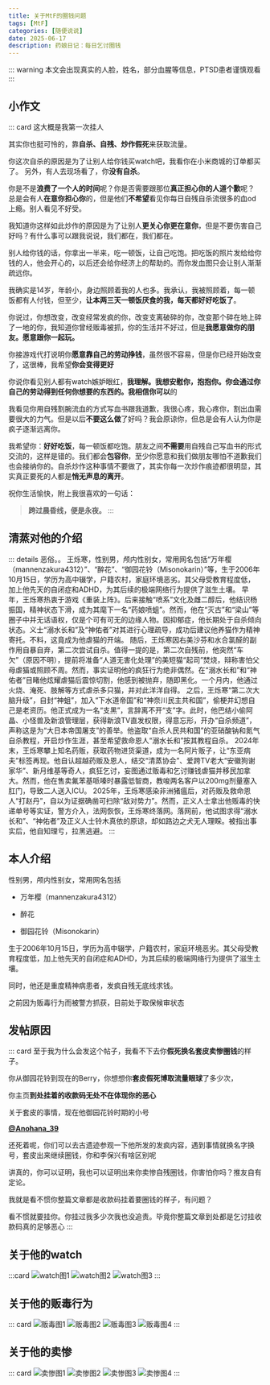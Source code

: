 ```yaml
---
title: 关于MtF的圈钱问题
tags: [MtF]
categories: [随便说说]
date: 2025-06-17
description: 药娘日记：每日乞讨圈钱
---
```

::: warning
本文会出现真实的人脸，姓名，部分血腥等信息，PTSD患者谨慎观看
:::
## 小作文
::: card
这大概是我第一次挂人

其实你也挺可怜的，靠**自杀、自残、炒作假死**来获取流量。

你这次自杀的原因是为了让别人给你钱买watch吧，我看你在小米商城的订单都买了。
另外，有人去现场看了，你**没有自杀**。

你是不是**浪费了一个人的时间**呢？你是否需要跟那位**真正担心你的人道个歉**呢？
总是会有人**在意你担心你**的，但是他们**不希望**看见你每日自残自杀流很多的血od上瘾。别人看见不好受。

我知道你这样如此炒作的原因是为了让别人**更关心你更在意你**，但是不要伤害自己好吗？有什么事可以跟我说说，我们都在，我们都在。

别人给你钱的话，你拿出一半来，吃一顿饭，让自己吃饱。把吃饭的照片发给给你钱的人，他会开心的，以后还会给你经济上的帮助的。而你发血图只会让别人渐渐疏远你。

我确实是14岁，年龄小，身边照顾着我的人也多。我承认，我被照顾着，每一顿饭都有人付钱，但至少，**让本两三天一顿饭厌食的我，每天都好好吃饭了**。

你说过，你想改变，改变经常发疯的你，改变支离破碎的你，改变那个碎在地上碎了一地的你，我知道你曾经贩毒被抓，你的生活并不好过，但是**我愿意做你的朋友。愿意跟你一起玩。**

你接游戏代打说明你**愿意靠自己的劳动挣钱**，虽然很不容易，但是你已经开始改变了，这很棒，我希望**你会变得更好**

你说你看见别人都有watch嫉妒眼红，**我理解。我想安慰你，抱抱你。**你会通过你自己的劳动得到任何你想要的东西的。我**相信你可以**的

我看见你用自残割腕流血的方式写血书跟我道歉，我很心疼，我心疼你，割出血需要很大的力气。但是以后**不要这么做**了好吗？我会原谅你，但总是会有人认为你是疯子逐渐远离你。

我希望你：**好好吃饭**，每一顿饭都吃饱。朋友之间**不需要**用自残自己写血书的形式交流的，这样是错的。我们都会**包容你**，至少你愿意和我们做朋友哪怕不道歉我们也会接纳你的。自杀炒作这种事情不要做了，其实你每一次炒作痕迹都很明显，其实真正要死的人都是**悄无声息的离开**。

祝你生活愉快，附上我很喜欢的一句话：
>**跨过晨昏线，便是永夜。**
:::

## 清蒸对他的介绍
::: details 恶俗。。
王烁寒，性别男，颅内性别女，常用网名包括“万年樱（mannenzakura4312）”、“醉花”、“御园花铃（Misonokarin）”等，生于2006年10月15日，学历为高中辍学，户籍农村，家庭环境恶劣。其父母受教育程度低，加上他先天的自闭症和ADHD，为其后续的极端网络行为提供了滋生土壤。
早年，王烁寒热衷于游戏《重装上阵》。后来接触“喷系”文化及雌二醇后，他结识杨振国，精神状态下滑，成为其麾下一名“药娘喷蛆”。然而，他在“灭古”和“梁山”等圈子中并无话语权，仅是个可有可无的边缘人物。因抑郁症，他长期处于自杀倾向状态。义士“溺水长和”及“神佑者”对其进行心理疏导，成功后建议他养猫作为精神寄托。不料，这竟成为他虐猫的开端。
随后，王烁寒因右美沙芬和水合氯醛的副作用自暴自弃，第二次尝试自杀。值得一提的是，第二次自残前，他突然“车欠”（原因不明），提前将准备“人道无害化处理”的美短猫“起司”焚烧，辩称害怕父母虐猫或照顾不周。然而，事实证明他的疯狂行为绝非偶然。在“溺水长和”和“神佑者”目睹他炫耀虐猫后震惊切割，他感到被抛弃，随即黑化。一个月内，他通过火烧、淹死、肢解等方式虐杀多只猫，并对此洋洋自得。
之后，王烁寒“第二次大脑升级”，自封“神蛆”，加入“下水道帝国”和“神奈川民主共和国”，偷梗并幻想自己是老资历。他正式成为一名“支黑”，言辞离不开“支”字。此时，他巴结小偷阿晶、小怪兽及新浪管理层，获得新浪TV直发权限，得意忘形，开办“自杀频道”，声称这是为“大日本帝国屠支”的善举。他盗取“自杀人民共和国”的亚硝酸钠和氮气自杀教程，开启炒作生涯，甚至希望救命恩人“溺水长和”按其教程自杀。
2024年末，王烁寒攀上知名药贩，获取药物进货渠道，成为一名阿片贩子，让“东亚病夫”标签再现。他自认超越药贩及恩人，结交“清蒸协会”、爱跨TV老大“安徽狗谢家华”、新月维基等奇人，疯狂乞讨，妄图通过贩毒和乞讨赚钱虐猫并移民加拿大。然而，他在售卖氟苯基哌嗪时暴露低智商，教唆两名客户以200mg剂量塞入肛门，导致二人送入ICU。
2025年，王烁寒感染非洲猪瘟后，对药贩及救命恩人“打赵丹”，自以为证据确凿可扫除“敌对势力”。然而，正义人士拿出他贩毒的快递单号等实证，警方介入，法网恢恢，王烁寒终落网。落网前，他试图求得“溺水长和”、“神佑者”及正义人士铃木真依的原谅，却如路边之犬无人理睬。被指出事实后，他自知理亏，拉黑逃避。
:::
## 本人介绍

性别男，颅内性别女，常用网名包括

- 万年樱（mannenzakura4312）

- 醉花

- 御园花铃（Misonokarin）

生于2006年10月15日，学历为高中辍学，户籍农村，家庭环境恶劣。其父母受教育程度低，加上他先天的自闭症和ADHD，为其后续的极端网络行为提供了滋生土壤。


同时，他还是重度精神病患者，发疯自残无底线求钱。

之前因为贩毒行为而被警方抓获，目前处于取保候审状态

## 发帖原因
::: card
至于我为什么会发这个帖子，我看不下去你**假死换名套皮卖惨圈钱**的样子。

你从御园花铃到现在的Berry，你想想你**套皮假死博取流量眼球**了多少次，

你主页**到处挂着的收款码无处不在体现你的恶心**

关于套皮的事情，现在他御园花铃时期的小号

**[@Anohana_39](https://x.com/Anohana_39)**

还死着呢，你们可以去古遗迹参观一下他所发的发疯内容，遇到事情就换名字换号，套皮出来继续圈钱，你和李保兴有啥区别呢

讲真的，你可以证明，我也可以证明出来你卖惨自残圈钱，你害怕你吗？推友自有定论。

我就是看不惯你整篇文章都是收款码挂着要圈钱的样子，有问题？

看不惯就要挂你。你挂过我多少次我也没追责。毕竟你整篇文章到处都是乞讨挂收款码真的足够恶心
:::

## 关于他的watch
:::card
![watch图1](https://raw.chiyu.it/pic/2025/0617/01.jpg)
![watch图2](https://raw.chiyu.it/pic/2025/0617/02.jpg)
![watch图3](https://raw.chiyu.it/pic/2025/0617/03.jpg)
:::

## 关于他的贩毒行为
::: card
![贩毒图1](https://raw.chiyu.it/pic/2025/0617/04.jpg)
![贩毒图2](https://raw.chiyu.it/pic/2025/0617/05.jpg)
![贩毒图3](https://raw.chiyu.it/pic/2025/0617/06.jpg)
![贩毒图4](https://raw.chiyu.it/pic/2025/0617/07.jpg)
:::

## 关于他的卖惨
::: card
![卖惨图1](https://raw.chiyu.it/pic/2025/0617/08.jpg)
![卖惨图2](https://raw.chiyu.it/pic/2025/0617/09.jpg)
![卖惨图3](https://raw.chiyu.it/pic/2025/0617/10.jpg)
![卖惨图4](https://raw.chiyu.it/pic/2025/0617/11.jpg)
:::